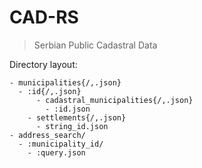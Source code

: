 # CAD-RS

> Serbian Public Cadastral Data

Directory layout:

```
- municipalities{/,.json}
  - :id{/,.json}
      - cadastral_municipalities{/,.json}
        - :id.json
    - settlements{/,.json}
      - string_id.json
- address_search/
  - :municipality_id/
    - :query.json
```
